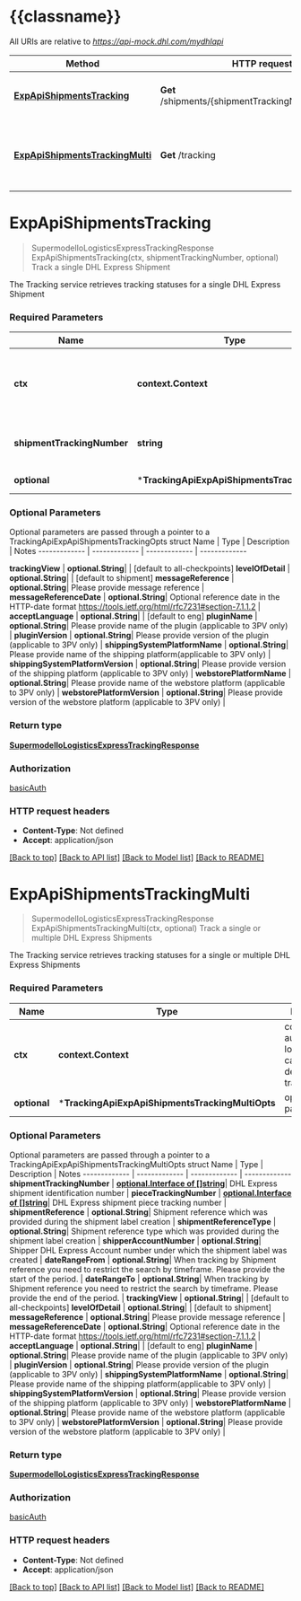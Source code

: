 # {{classname}}

All URIs are relative to *https://api-mock.dhl.com/mydhlapi*

Method | HTTP request | Description
------------- | ------------- | -------------
[**ExpApiShipmentsTracking**](TrackingApi.md#ExpApiShipmentsTracking) | **Get** /shipments/{shipmentTrackingNumber}/tracking | Track a single DHL Express Shipment
[**ExpApiShipmentsTrackingMulti**](TrackingApi.md#ExpApiShipmentsTrackingMulti) | **Get** /tracking | Track a single or multiple DHL Express Shipments

# **ExpApiShipmentsTracking**
> SupermodelIoLogisticsExpressTrackingResponse ExpApiShipmentsTracking(ctx, shipmentTrackingNumber, optional)
Track a single DHL Express Shipment

The Tracking service retrieves tracking statuses for a single DHL Express Shipment 

### Required Parameters

Name | Type | Description  | Notes
------------- | ------------- | ------------- | -------------
 **ctx** | **context.Context** | context for authentication, logging, cancellation, deadlines, tracing, etc.
  **shipmentTrackingNumber** | **string**| DHL Express shipment identification number | 
 **optional** | ***TrackingApiExpApiShipmentsTrackingOpts** | optional parameters | nil if no parameters

### Optional Parameters
Optional parameters are passed through a pointer to a TrackingApiExpApiShipmentsTrackingOpts struct
Name | Type | Description  | Notes
------------- | ------------- | ------------- | -------------

 **trackingView** | **optional.String**|  | [default to all-checkpoints]
 **levelOfDetail** | **optional.String**|  | [default to shipment]
 **messageReference** | **optional.String**| Please provide message reference  | 
 **messageReferenceDate** | **optional.String**| Optional reference date in the  HTTP-date format https://tools.ietf.org/html/rfc7231#section-7.1.1.2 | 
 **acceptLanguage** | **optional.String**|  | [default to eng]
 **pluginName** | **optional.String**| Please provide name of the plugin (applicable to 3PV only)  | 
 **pluginVersion** | **optional.String**| Please provide version of the plugin (applicable to 3PV only)  | 
 **shippingSystemPlatformName** | **optional.String**| Please provide name of the shipping platform(applicable to 3PV only)  | 
 **shippingSystemPlatformVersion** | **optional.String**| Please provide version of the shipping platform (applicable to 3PV only)  | 
 **webstorePlatformName** | **optional.String**| Please provide name of the webstore platform (applicable to 3PV only)  | 
 **webstorePlatformVersion** | **optional.String**| Please provide version of the webstore platform (applicable to 3PV only)  | 

### Return type

[**SupermodelIoLogisticsExpressTrackingResponse**](supermodelIoLogisticsExpressTrackingResponse.md)

### Authorization

[basicAuth](../README.md#basicAuth)

### HTTP request headers

 - **Content-Type**: Not defined
 - **Accept**: application/json

[[Back to top]](#) [[Back to API list]](../README.md#documentation-for-api-endpoints) [[Back to Model list]](../README.md#documentation-for-models) [[Back to README]](../README.md)

# **ExpApiShipmentsTrackingMulti**
> SupermodelIoLogisticsExpressTrackingResponse ExpApiShipmentsTrackingMulti(ctx, optional)
Track a single or multiple DHL Express Shipments

The Tracking service retrieves tracking statuses for a single or multiple DHL Express Shipments 

### Required Parameters

Name | Type | Description  | Notes
------------- | ------------- | ------------- | -------------
 **ctx** | **context.Context** | context for authentication, logging, cancellation, deadlines, tracing, etc.
 **optional** | ***TrackingApiExpApiShipmentsTrackingMultiOpts** | optional parameters | nil if no parameters

### Optional Parameters
Optional parameters are passed through a pointer to a TrackingApiExpApiShipmentsTrackingMultiOpts struct
Name | Type | Description  | Notes
------------- | ------------- | ------------- | -------------
 **shipmentTrackingNumber** | [**optional.Interface of []string**](string.md)| DHL Express shipment identification number | 
 **pieceTrackingNumber** | [**optional.Interface of []string**](string.md)| DHL Express shipment piece tracking number | 
 **shipmentReference** | **optional.String**| Shipment reference which was provided during the shipment label creation  | 
 **shipmentReferenceType** | **optional.String**| Shipment reference type which was provided during the shipment label creation  | 
 **shipperAccountNumber** | **optional.String**| Shipper DHL Express Account number under which the shipment label was created  | 
 **dateRangeFrom** | **optional.String**| When tracking by Shipment reference you need to restrict the search by timeframe. Please provide the start of the period.  | 
 **dateRangeTo** | **optional.String**| When tracking by Shipment reference you need to restrict the search by timeframe. Please provide the end of the period.  | 
 **trackingView** | **optional.String**|  | [default to all-checkpoints]
 **levelOfDetail** | **optional.String**|  | [default to shipment]
 **messageReference** | **optional.String**| Please provide message reference  | 
 **messageReferenceDate** | **optional.String**| Optional reference date in the  HTTP-date format https://tools.ietf.org/html/rfc7231#section-7.1.1.2 | 
 **acceptLanguage** | **optional.String**|  | [default to eng]
 **pluginName** | **optional.String**| Please provide name of the plugin (applicable to 3PV only)  | 
 **pluginVersion** | **optional.String**| Please provide version of the plugin (applicable to 3PV only)  | 
 **shippingSystemPlatformName** | **optional.String**| Please provide name of the shipping platform(applicable to 3PV only)  | 
 **shippingSystemPlatformVersion** | **optional.String**| Please provide version of the shipping platform (applicable to 3PV only)  | 
 **webstorePlatformName** | **optional.String**| Please provide name of the webstore platform (applicable to 3PV only)  | 
 **webstorePlatformVersion** | **optional.String**| Please provide version of the webstore platform (applicable to 3PV only)  | 

### Return type

[**SupermodelIoLogisticsExpressTrackingResponse**](supermodelIoLogisticsExpressTrackingResponse.md)

### Authorization

[basicAuth](../README.md#basicAuth)

### HTTP request headers

 - **Content-Type**: Not defined
 - **Accept**: application/json

[[Back to top]](#) [[Back to API list]](../README.md#documentation-for-api-endpoints) [[Back to Model list]](../README.md#documentation-for-models) [[Back to README]](../README.md)

